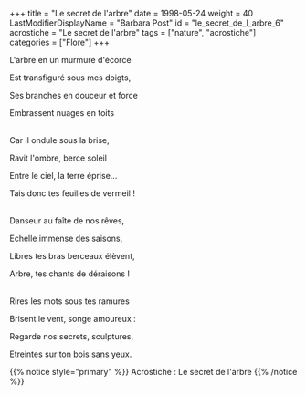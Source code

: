 +++
title = "Le secret de l'arbre"
date = 1998-05-24
weight = 40
LastModifierDisplayName = "Barbara Post"
id = "le_secret_de_l_arbre_6"
acrostiche = "Le secret de l'arbre"
tags = ["nature", "acrostiche"]
categories = ["Flore"]
+++

L'arbre en un murmure d'écorce

Est transfiguré sous mes doigts,

Ses branches en douceur et force

Embrassent nuages en toits

 \
Car il ondule sous la brise,

Ravit l'ombre, berce soleil

Entre le ciel, la terre éprise...

Tais donc tes feuilles de vermeil !

 \
Danseur au faîte de nos rêves,

Echelle immense des saisons,

Libres tes bras berceaux élèvent,

Arbre, tes chants de déraisons !

 \
Rires les mots sous tes ramures

Brisent le vent, songe amoureux :

Regarde nos secrets, sculptures,

Etreintes sur ton bois sans yeux.

{{% notice style="primary" %}}
Acrostiche : Le secret de l'arbre
{{% /notice %}}
